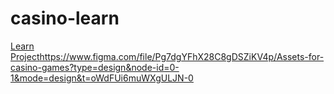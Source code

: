# casino-learn
[Learn Project](https://www.figma.com/file/Pg7dgYFhX28C8gDSZiKV4p/Assets-for-casino-games?type=design&node-id=0-1&mode=design&t=oWdFUi6muWXgULJN-0)https://www.figma.com/file/Pg7dgYFhX28C8gDSZiKV4p/Assets-for-casino-games?type=design&node-id=0-1&mode=design&t=oWdFUi6muWXgULJN-0
